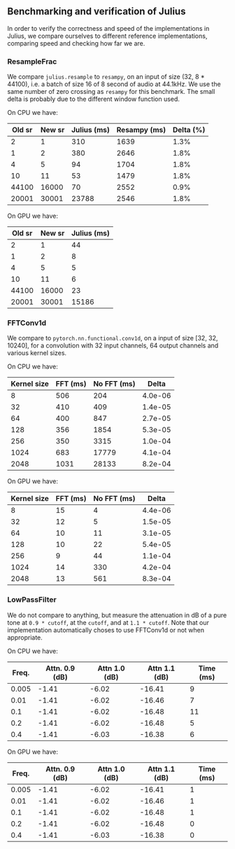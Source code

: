 ## Benchmarking and verification of Julius

In order to verify the correctness and speed of the implementations in Julius,
we compare ourselves to different reference implementations, comparing speed and
checking how far we are.

### ResampleFrac

We compare `julius.resample` to `resampy`, on an input of size (32, 8 * 44100),
i.e. a batch of size 16 of 8 second of audio at 44.1kHz.
We use the same number of zero crossing as `resampy` for this benchmark.
The small delta is probably
due to the different window function used.


On CPU we have:

| Old sr | New sr | Julius (ms) | Resampy (ms) | Delta (%) |
|--------|--------|-------------|--------------|-----------|
|      2 |      1 |         310 |         1639 |      1.3% |
|      1 |      2 |         380 |         2646 |      1.8% |
|      4 |      5 |          94 |         1704 |      1.8% |
|     10 |     11 |          53 |         1479 |      1.8% |
|  44100 |  16000 |          70 |         2552 |      0.9% |
|  20001 |  30001 |       23788 |         2546 |      1.8% |


On GPU we have:

| Old sr | New sr | Julius (ms) |
|--------|--------|-------------|
|      2 |      1 |          44 |
|      1 |      2 |           8 |
|      4 |      5 |           5 |
|     10 |     11 |           6 |
|  44100 |  16000 |          23 |
|  20001 |  30001 |       15186 |


### FFTConv1d

We compare to `pytorch.nn.functional.conv1d`, on a input of size [32, 32, 10240],
for a convolution with 32 input channels, 64 output channels and various kernel sizes.

On CPU we have:

| Kernel size | FFT (ms) | No FFT (ms) |   Delta |
|-------------|----------|-------------|---------|
|           8 |      506 |         204 | 4.0e-06 |
|          32 |      410 |         409 | 1.4e-05 |
|          64 |      400 |         847 | 2.7e-05 |
|         128 |      356 |        1854 | 5.3e-05 |
|         256 |      350 |        3315 | 1.0e-04 |
|        1024 |      683 |       17779 | 4.1e-04 |
|        2048 |     1031 |       28133 | 8.2e-04 |


On GPU we have:

| Kernel size | FFT (ms) | No FFT (ms) |   Delta |
|-------------|----------|-------------|---------|
|           8 |       15 |           4 | 4.4e-06 |
|          32 |       12 |           5 | 1.5e-05 |
|          64 |       10 |          11 | 3.1e-05 |
|         128 |       10 |          22 | 5.4e-05 |
|         256 |        9 |          44 | 1.1e-04 |
|        1024 |       14 |         330 | 4.2e-04 |
|        2048 |       13 |         561 | 8.3e-04 |


### LowPassFilter

We do not compare to anything, but measure the attenuation in dB of a pure tone
at `0.9 * cutoff`, at the `cutoff`, and at `1.1 * cutoff`.
Note that our implementation automatically choses to use FFTConv1d or not when appropriate.

On CPU we have:

| Freq. | Attn. 0.9 (dB) | Attn 1.0 (dB) | Attn 1.1 (dB) | Time (ms) |
|-------|----------------|---------------|---------------|-----------|
| 0.005 |          -1.41 |         -6.02 |        -16.41 |         9 |
|  0.01 |          -1.41 |         -6.02 |        -16.46 |         7 |
|   0.1 |          -1.41 |         -6.02 |        -16.48 |        11 |
|   0.2 |          -1.41 |         -6.02 |        -16.48 |         5 |
|   0.4 |          -1.41 |         -6.03 |        -16.38 |         6 |


On GPU we have:

| Freq. | Attn. 0.9 (dB) | Attn 1.0 (dB) | Attn 1.1 (dB) | Time (ms) |
|-------|----------------|---------------|---------------|-----------|
| 0.005 |          -1.41 |         -6.02 |        -16.41 |         1 |
|  0.01 |          -1.41 |         -6.02 |        -16.46 |         1 |
|   0.1 |          -1.41 |         -6.02 |        -16.48 |         1 |
|   0.2 |          -1.41 |         -6.02 |        -16.48 |         0 |
|   0.4 |          -1.41 |         -6.03 |        -16.38 |         0 |


